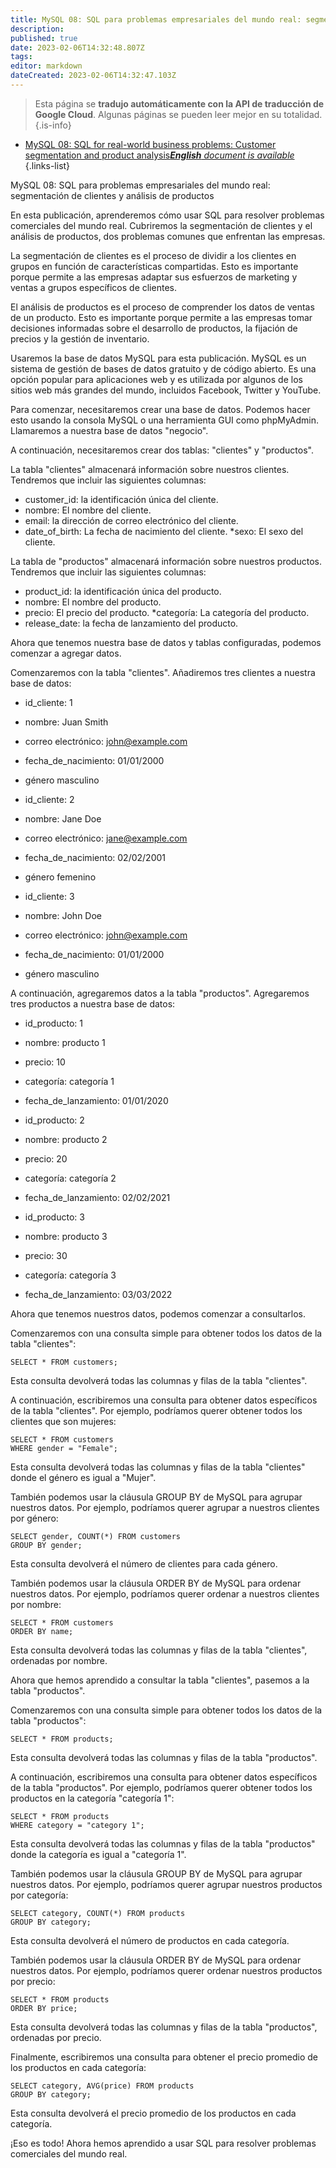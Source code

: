 ```yaml
---
title: MySQL 08: SQL para problemas empresariales del mundo real: segmentación de clientes y análisis de productos
description: 
published: true
date: 2023-02-06T14:32:48.807Z
tags: 
editor: markdown
dateCreated: 2023-02-06T14:32:47.103Z
---
```


> Esta página se **tradujo automáticamente con la API de traducción de Google Cloud**.
Algunas páginas se pueden leer mejor en su totalidad.{.is-info}



- [MySQL 08: SQL for real-world business problems: Customer segmentation and product analysis***English** document is available*](/en/Knowledge-base/mysql-for-planner-marketers/Learning/mysql-08-sql-for-real-world-business-problems-customer-segmentation-and-product-analysis)
{.links-list}


MySQL 08: SQL para problemas empresariales del mundo real: segmentación de clientes y análisis de productos

En esta publicación, aprenderemos cómo usar SQL para resolver problemas comerciales del mundo real. Cubriremos la segmentación de clientes y el análisis de productos, dos problemas comunes que enfrentan las empresas.

La segmentación de clientes es el proceso de dividir a los clientes en grupos en función de características compartidas. Esto es importante porque permite a las empresas adaptar sus esfuerzos de marketing y ventas a grupos específicos de clientes.

El análisis de productos es el proceso de comprender los datos de ventas de un producto. Esto es importante porque permite a las empresas tomar decisiones informadas sobre el desarrollo de productos, la fijación de precios y la gestión de inventario.

Usaremos la base de datos MySQL para esta publicación. MySQL es un sistema de gestión de bases de datos gratuito y de código abierto. Es una opción popular para aplicaciones web y es utilizada por algunos de los sitios web más grandes del mundo, incluidos Facebook, Twitter y YouTube.

Para comenzar, necesitaremos crear una base de datos. Podemos hacer esto usando la consola MySQL o una herramienta GUI como phpMyAdmin. Llamaremos a nuestra base de datos "negocio".

A continuación, necesitaremos crear dos tablas: "clientes" y "productos".

La tabla "clientes" almacenará información sobre nuestros clientes. Tendremos que incluir las siguientes columnas:

* customer_id: la identificación única del cliente.
* nombre: El nombre del cliente.
* email: la dirección de correo electrónico del cliente.
* date_of_birth: La fecha de nacimiento del cliente.
*sexo: El sexo del cliente.

La tabla de "productos" almacenará información sobre nuestros productos. Tendremos que incluir las siguientes columnas:

* product_id: la identificación única del producto.
* nombre: El nombre del producto.
* precio: El precio del producto.
*categoría: La categoría del producto.
* release_date: la fecha de lanzamiento del producto.

Ahora que tenemos nuestra base de datos y tablas configuradas, podemos comenzar a agregar datos.

Comenzaremos con la tabla "clientes". Añadiremos tres clientes a nuestra base de datos:

* id_cliente: 1
* nombre: Juan Smith
* correo electrónico: john@example.com
* fecha_de_nacimiento: 01/01/2000
* género masculino

* id_cliente: 2
* nombre: Jane Doe
* correo electrónico: jane@example.com
* fecha_de_nacimiento: 02/02/2001
* género femenino

* id_cliente: 3
* nombre: John Doe
* correo electrónico: john@example.com
* fecha_de_nacimiento: 01/01/2000
* género masculino

A continuación, agregaremos datos a la tabla "productos". Agregaremos tres productos a nuestra base de datos:

* id_producto: 1
* nombre: producto 1
* precio: 10
* categoría: categoría 1
* fecha_de_lanzamiento: 01/01/2020

* id_producto: 2
* nombre: producto 2
* precio: 20
* categoría: categoría 2
* fecha_de_lanzamiento: 02/02/2021

* id_producto: 3
* nombre: producto 3
* precio: 30
* categoría: categoría 3
* fecha_de_lanzamiento: 03/03/2022

Ahora que tenemos nuestros datos, podemos comenzar a consultarlos.

Comenzaremos con una consulta simple para obtener todos los datos de la tabla "clientes":

```mysql
SELECT * FROM customers;
```

Esta consulta devolverá todas las columnas y filas de la tabla "clientes".

A continuación, escribiremos una consulta para obtener datos específicos de la tabla "clientes". Por ejemplo, podríamos querer obtener todos los clientes que son mujeres:

```mysql
SELECT * FROM customers
WHERE gender = "Female";
```

Esta consulta devolverá todas las columnas y filas de la tabla "clientes" donde el género es igual a "Mujer".

También podemos usar la cláusula GROUP BY de MySQL para agrupar nuestros datos. Por ejemplo, podríamos querer agrupar a nuestros clientes por género:

```mysql
SELECT gender, COUNT(*) FROM customers
GROUP BY gender;
```

Esta consulta devolverá el número de clientes para cada género.

También podemos usar la cláusula ORDER BY de MySQL para ordenar nuestros datos. Por ejemplo, podríamos querer ordenar a nuestros clientes por nombre:

```mysql
SELECT * FROM customers
ORDER BY name;
```

Esta consulta devolverá todas las columnas y filas de la tabla "clientes", ordenadas por nombre.

Ahora que hemos aprendido a consultar la tabla "clientes", pasemos a la tabla "productos".

Comenzaremos con una consulta simple para obtener todos los datos de la tabla "productos":

```mysql
SELECT * FROM products;
```

Esta consulta devolverá todas las columnas y filas de la tabla "productos".

A continuación, escribiremos una consulta para obtener datos específicos de la tabla "productos". Por ejemplo, podríamos querer obtener todos los productos en la categoría "categoría 1":

```mysql
SELECT * FROM products
WHERE category = "category 1";
```

Esta consulta devolverá todas las columnas y filas de la tabla "productos" donde la categoría es igual a "categoría 1".

También podemos usar la cláusula GROUP BY de MySQL para agrupar nuestros datos. Por ejemplo, podríamos querer agrupar nuestros productos por categoría:

```mysql
SELECT category, COUNT(*) FROM products
GROUP BY category;
```

Esta consulta devolverá el número de productos en cada categoría.

También podemos usar la cláusula ORDER BY de MySQL para ordenar nuestros datos. Por ejemplo, podríamos querer ordenar nuestros productos por precio:

```mysql
SELECT * FROM products
ORDER BY price;
```

Esta consulta devolverá todas las columnas y filas de la tabla "productos", ordenadas por precio.

Finalmente, escribiremos una consulta para obtener el precio promedio de los productos en cada categoría:

```mysql
SELECT category, AVG(price) FROM products
GROUP BY category;
```

Esta consulta devolverá el precio promedio de los productos en cada categoría.

¡Eso es todo! Ahora hemos aprendido a usar SQL para resolver problemas comerciales del mundo real.